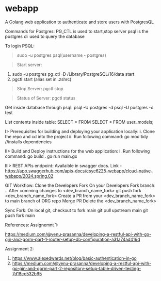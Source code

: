 # webapp
A Golang web application to authenticate and store users with PostgresQL

Commands for Postgres:
PG_CTL is used to start,stop server
psql is the postgres cli used to query the database

To login PSQL:
> sudo -u postgres psql(username - postgres)

> Start server:
1. sudo -u postgres pg_ctl -D /Library/PostgreSQL/16/data start
2. pgctl start (alias set in .zshrc)

> Stop Server:
pgctl stop

> Status of Server:
pgctl status

Get inside database through psql:
psql -U postgres -d <database-name>
psql -U postgres -d test

List contents inside table:
SELECT * FROM <table-name>
SELECT * FROM user_models;


I>  Prerequisites for building and deploying your application locally:
    i. Clone the repo and cd into the project
    ii. Run following command:
        go mod tidy //installs dependencies

II> Build and Deploy instructions for the web application:
    i. Run following command:
        go build .
        go run main.go

III> REST APIs endpoint:
    Availaible in swagger docs. Link - https://app.swaggerhub.com/apis-docs/csye6225-webapp/cloud-native-webapp/2024.spring.02


GIT Workflow:
Clone the  Developers Fork
On your Developers Fork branch:
    ...After comming changes to <dev_branch_name_fork>
    git push fork <dev_branch_name_fork>
    Create a PR from your <dev_branch_name_fork> to main branch of ORG repo
Merge PR
Delete the  <dev_branch_name_fork>

Sync Fork:
    On local git, checkout to fork main
    git pull upstream main
    git push fork main

References:
Assignemnt 1:

https://medium.com/@venu-prasanna/developing-a-restful-api-with-go-gin-and-gorm-part-1-router-setup-db-configuration-a31a74ad416d

Assignment 2:

1. https://www.alexedwards.net/blog/basic-authentication-in-go
2. https://medium.com/@venu-prasanna/developing-a-restful-api-with-go-gin-and-gorm-part-2-repository-setup-table-driven-testing-7d18cc532b65
